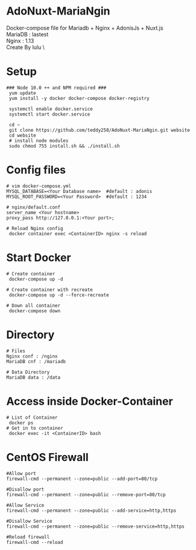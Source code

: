 # AdoNuxt-MariaNgin
Docker-compose file for Mariadb + Nginx + AdonisJs + Nuxt.js \
MariaDB : lastest \
Nginx : 1.13 \
Create By lulu \
# Setup
```
### Node 10.0 ++ and NPM required ###
 yum update
 yum install -y docker docker-compose docker-registry

 systemctl enable docker.service
 systemctl start docker.service

 cd ~ 
 git clone https://github.com/teddy258/AdoNuxt-MariaNgin.git website
 cd website
 # install node modules
 sudo chmod 755 install.sh && ./install.sh
```
# Config files
```
# vim docker-compose.yml
MYSQL_DATABASE=<Your Database name>  #default : adonis
MYSQL_ROOT_PASSWORD=<Your Password>  #default : 1234

# nginx/default.conf
server_name <Your hostname>
proxy_pass http://127.0.0.1:<Your port>;

# Reload Nginx config
 docker container exec <ContainerID> nginx -s reload
```
# Start Docker
```
# Create container
 docker-compose up -d

# Create container with recreate
 docker-compose up -d --force-recreate

# Down all container
 docker-compose down
```
# Directory
```
# Files
Nginx conf : /nginx 
MariaDB cnf : /mariadb

# Data Directory
MariaDB data : /data
```
# Access inside Docker-Container 
```
# List of Container
 docker ps
# Get in to container
 docker exec -it <ContainerID> bash
```

# CentOS Firewall
```
#Allow port
firewall-cmd --permanent --zone=public --add-port=80/tcp

#Disallow port
firewall-cmd --permanent --zone=public --remove-port=80/tcp

#Allow Service
firewall-cmd --permanent --zone=public --add-service=http,https

#Disallow Service
firewall-cmd --permanent --zone=public --remove-service=http,https

#Reload firewall
firewall-cmd --reload
```


